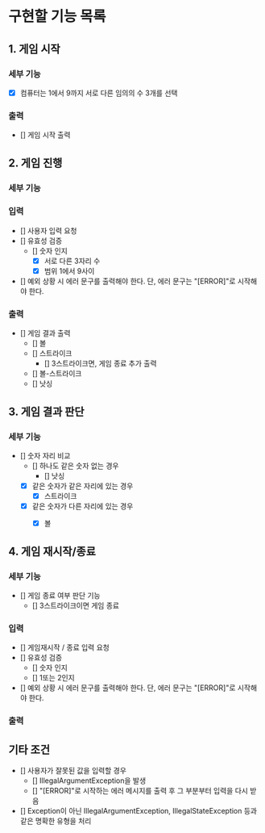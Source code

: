 # 구현할 기능 목록

## 1. 게임 시작
### 세부 기능
- [x] 컴퓨터는 1에서 9까지 서로 다른 임의의 수 3개를 선택
### 출력
- [] 게임 시작 출력


## 2. 게임 진행
### 세부 기능
### 입력
- [] 사용자 입력 요청
- [] 유효성 검증
  - [] 숫자 인지
    - [x] 서로 다른 3자리 수
    - [x] 범위 1에서 9사이
- [] 예외 상황 시 에러 문구를 출력해야 한다. 단, 에러 문구는 "[ERROR]"로 시작해야 한다.
### 출력
- [] 게임 결과 출력
  - [] 볼
  - [] 스트라이크
    - [] 3스트라이크면, 게임 종료 추가 출력
  - [] 볼-스트라이크
  - [] 낫싱

## 3. 게임 결과 판단
### 세부 기능
- [] 숫자 자리 비교
  - [] 하나도 같은 숫자 없는 경우
    - [] 낫싱
  - [x] 같은 숫자가 같은 자리에 있는 경우
    - [x] 스트라이크
  - [x] 같은 숫자가 다른 자리에 있는 경우
    - [x] 볼


## 4. 게임 재시작/종료
### 세부 기능
- [] 게임 종료 여부 판단 기능
  - [] 3스트라이크이면 게임 종료
### 입력
- [] 게임재시작 / 종료 입력 요청
- [] 유효성 검증
  - [] 숫자 인지
  - [] 1또는 2인지
- [] 예외 상황 시 에러 문구를 출력해야 한다. 단, 에러 문구는 "[ERROR]"로 시작해야 한다.
### 출력


## 기타 조건
- [] 사용자가 잘못된 값을 입력할 경우 
  - [] IllegalArgumentException을 발생
  - [] "[ERROR]"로 시작하는 에러 메시지를 출력 후 그 부분부터 입력을 다시 받음
- [] Exception이 아닌 IllegalArgumentException, IllegalStateException 등과 같은 명확한 유형을 처리